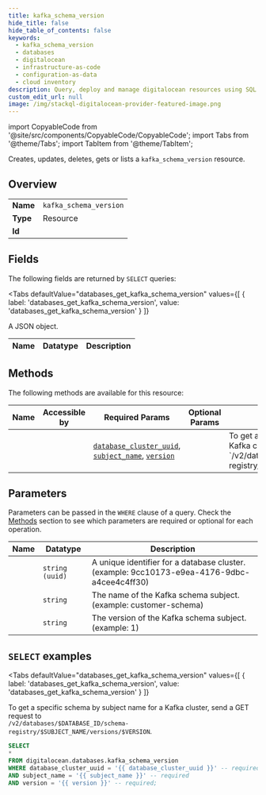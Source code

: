 ```yaml
--- 
title: kafka_schema_version
hide_title: false
hide_table_of_contents: false
keywords:
  - kafka_schema_version
  - databases
  - digitalocean
  - infrastructure-as-code
  - configuration-as-data
  - cloud inventory
description: Query, deploy and manage digitalocean resources using SQL
custom_edit_url: null
image: /img/stackql-digitalocean-provider-featured-image.png
---
```


import CopyableCode from '@site/src/components/CopyableCode/CopyableCode';
import Tabs from '@theme/Tabs';
import TabItem from '@theme/TabItem';

Creates, updates, deletes, gets or lists a <code>kafka_schema_version</code> resource.

## Overview
<table><tbody>
<tr><td><b>Name</b></td><td><code>kafka_schema_version</code></td></tr>
<tr><td><b>Type</b></td><td>Resource</td></tr>
<tr><td><b>Id</b></td><td><CopyableCode code="digitalocean.databases.kafka_schema_version" /></td></tr>
</tbody></table>

## Fields

The following fields are returned by `SELECT` queries:

<Tabs
    defaultValue="databases_get_kafka_schema_version"
    values={[
        { label: 'databases_get_kafka_schema_version', value: 'databases_get_kafka_schema_version' }
    ]}
>
<TabItem value="databases_get_kafka_schema_version">

A JSON object.

<table>
<thead>
    <tr>
    <th>Name</th>
    <th>Datatype</th>
    <th>Description</th>
    </tr>
</thead>
<tbody>
</tbody>
</table>
</TabItem>
</Tabs>

## Methods

The following methods are available for this resource:

<table>
<thead>
    <tr>
    <th>Name</th>
    <th>Accessible by</th>
    <th>Required Params</th>
    <th>Optional Params</th>
    <th>Description</th>
    </tr>
</thead>
<tbody>
<tr>
    <td><a href="#databases_get_kafka_schema_version"><CopyableCode code="databases_get_kafka_schema_version" /></a></td>
    <td><CopyableCode code="select" /></td>
    <td><a href="#parameter-database_cluster_uuid"><code>database_cluster_uuid</code></a>, <a href="#parameter-subject_name"><code>subject_name</code></a>, <a href="#parameter-version"><code>version</code></a></td>
    <td></td>
    <td>To get a specific schema by subject name for a Kafka cluster, send a GET request to<br />`/v2/databases/$DATABASE_ID/schema-registry/$SUBJECT_NAME/versions/$VERSION`.<br /></td>
</tr>
</tbody>
</table>

## Parameters

Parameters can be passed in the `WHERE` clause of a query. Check the [Methods](#methods) section to see which parameters are required or optional for each operation.

<table>
<thead>
    <tr>
    <th>Name</th>
    <th>Datatype</th>
    <th>Description</th>
    </tr>
</thead>
<tbody>
<tr id="parameter-database_cluster_uuid">
    <td><CopyableCode code="database_cluster_uuid" /></td>
    <td><code>string (uuid)</code></td>
    <td>A unique identifier for a database cluster. (example: 9cc10173-e9ea-4176-9dbc-a4cee4c4ff30)</td>
</tr>
<tr id="parameter-subject_name">
    <td><CopyableCode code="subject_name" /></td>
    <td><code>string</code></td>
    <td>The name of the Kafka schema subject. (example: customer-schema)</td>
</tr>
<tr id="parameter-version">
    <td><CopyableCode code="version" /></td>
    <td><code>string</code></td>
    <td>The version of the Kafka schema subject. (example: 1)</td>
</tr>
</tbody>
</table>

## `SELECT` examples

<Tabs
    defaultValue="databases_get_kafka_schema_version"
    values={[
        { label: 'databases_get_kafka_schema_version', value: 'databases_get_kafka_schema_version' }
    ]}
>
<TabItem value="databases_get_kafka_schema_version">

To get a specific schema by subject name for a Kafka cluster, send a GET request to<br />`/v2/databases/$DATABASE_ID/schema-registry/$SUBJECT_NAME/versions/$VERSION`.<br />

```sql
SELECT
*
FROM digitalocean.databases.kafka_schema_version
WHERE database_cluster_uuid = '{{ database_cluster_uuid }}' -- required
AND subject_name = '{{ subject_name }}' -- required
AND version = '{{ version }}' -- required;
```
</TabItem>
</Tabs>
